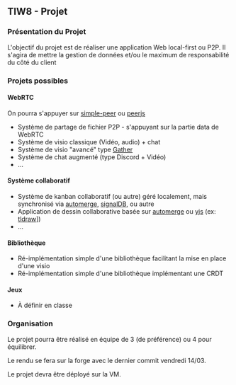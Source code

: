 ## TIW8 - Projet

### Présentation du Projet

L'objectif du projet est de réaliser une application Web local-first ou P2P.
Il s'agira de mettre la gestion de données et/ou le maximum de responsabilité du côté du client

### Projets possibles

#### WebRTC

On pourra s'appuyer sur [simple-peer](https://github.com/feross/simple-peer/) ou [peerjs](https://github.com/peers/peerjs)

- Système de partage de fichier P2P - s'appuyant sur la partie data de WebRTC
- Système de visio classique (Vidéo, audio) + chat
- Système de visio "avancé" type [Gather](https://www.gather.town/)
- Système de chat augmenté (type Discord + Vidéo)
- ...

#### Système collaboratif

- Système de kanban collaboratif (ou autre) géré localement, mais synchronisé via [automerge](https://automerge.org/), [signalDB](https://signaldb.js.org/), ou autre
- Application de dessin collaborative basée sur [automerge](https://automerge.org/) ou [yjs](https://yjs.dev/) (ex: [tldraw](https://www.tldraw.com/)])
- ...

#### Bibliothèque

- Ré-implémentation simple d'une bibliothèque facilitant la mise en place d'une visio 
- Ré-implémentation simple d'une bibliothèque implémentant une CRDT

#### Jeux

- À définir en classe

### Organisation

Le projet pourra être réalisé en équipe de 3 (de préférence) ou 4 pour équilibrer.

Le rendu se fera sur la forge avec le dernier commit vendredi 14/03.

Le projet devra être déployé sur la VM.